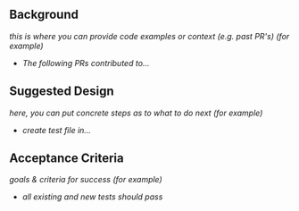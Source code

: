<!-- < < < < < < < < < < < < < < < < < < < < < < < < < < < < < < < < < ☺
v                               ✰  Thanks for creating an issue! ✰    
☺ > > > > > > > > > > > > > > > > > > > > > > > > > > > > > > > > >  -->

## Background
*this is where you can provide code examples or context (e.g. past PR's)*
*(for example)*
- *The following PRs contributed to...*

## Suggested Design
*here, you can put concrete steps as to what to do next*
*(for example)*
- *create test file in...*
## Acceptance Criteria
*goals & criteria for success*
*(for example)*
- *all existing and new tests should pass*

